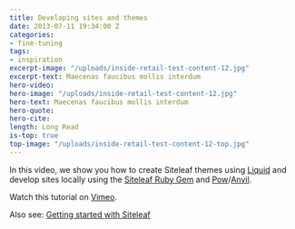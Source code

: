```yaml
---
title: Developing sites and themes
date: 2013-07-11 19:34:00 Z
categories:
- fine-tuning
tags:
- inspiration
excerpt-image: "/uploads/inside-retail-test-content-12.jpg"
excerpt-text: Maecenas faucibus mollis interdum
hero-video: 
hero-image: "/uploads/inside-retail-test-content-12.jpg"
hero-text: Maecenas faucibus mollis interdum
hero-quote: 
hero-cite: 
length: Long Read
is-top: true
top-image: "/uploads/inside-retail-test-content-12-top.jpg"
---
```


In this video, we show you how to create Siteleaf themes using [Liquid](https://github.com/siteleaf/siteleaf-themes) and develop sites locally using the [Siteleaf Ruby Gem](https://github.com/siteleaf/siteleaf-gem) and [Pow](http://pow.cx)/[Anvil](http://anvilformac.com).

Watch this tutorial on [Vimeo](http://vimeo.com/70121781).

Also see: [Getting started with Siteleaf](/blog/getting-started)
